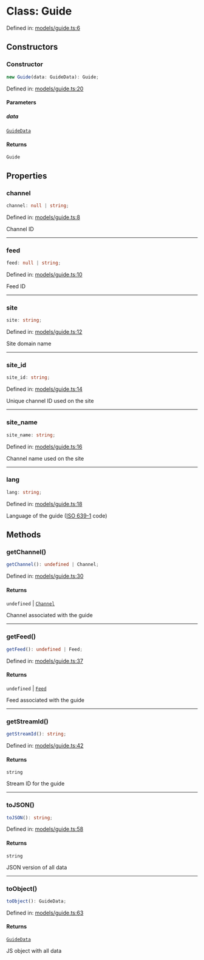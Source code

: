 # Class: Guide

Defined in: [models/guide.ts:6](https://github.com/iptv-org/sdk/blob/88d645d3373c4ec810ba0ec144ac251980f41667/src/models/guide.ts#L6)

## Constructors

### Constructor

```ts
new Guide(data: GuideData): Guide;
```

Defined in: [models/guide.ts:20](https://github.com/iptv-org/sdk/blob/88d645d3373c4ec810ba0ec144ac251980f41667/src/models/guide.ts#L20)

#### Parameters

##### data

[`GuideData`](../../Types/type-aliases/GuideData.md)

#### Returns

`Guide`

## Properties

### channel

```ts
channel: null | string;
```

Defined in: [models/guide.ts:8](https://github.com/iptv-org/sdk/blob/88d645d3373c4ec810ba0ec144ac251980f41667/src/models/guide.ts#L8)

Channel ID

***

### feed

```ts
feed: null | string;
```

Defined in: [models/guide.ts:10](https://github.com/iptv-org/sdk/blob/88d645d3373c4ec810ba0ec144ac251980f41667/src/models/guide.ts#L10)

Feed ID

***

### site

```ts
site: string;
```

Defined in: [models/guide.ts:12](https://github.com/iptv-org/sdk/blob/88d645d3373c4ec810ba0ec144ac251980f41667/src/models/guide.ts#L12)

Site domain name

***

### site\_id

```ts
site_id: string;
```

Defined in: [models/guide.ts:14](https://github.com/iptv-org/sdk/blob/88d645d3373c4ec810ba0ec144ac251980f41667/src/models/guide.ts#L14)

Unique channel ID used on the site

***

### site\_name

```ts
site_name: string;
```

Defined in: [models/guide.ts:16](https://github.com/iptv-org/sdk/blob/88d645d3373c4ec810ba0ec144ac251980f41667/src/models/guide.ts#L16)

Channel name used on the site

***

### lang

```ts
lang: string;
```

Defined in: [models/guide.ts:18](https://github.com/iptv-org/sdk/blob/88d645d3373c4ec810ba0ec144ac251980f41667/src/models/guide.ts#L18)

Language of the guide ([ISO 639-1](https://en.wikipedia.org/wiki/ISO_639-1) code)

## Methods

### getChannel()

```ts
getChannel(): undefined | Channel;
```

Defined in: [models/guide.ts:30](https://github.com/iptv-org/sdk/blob/88d645d3373c4ec810ba0ec144ac251980f41667/src/models/guide.ts#L30)

#### Returns

`undefined` \| [`Channel`](Channel.md)

Channel associated with the guide

***

### getFeed()

```ts
getFeed(): undefined | Feed;
```

Defined in: [models/guide.ts:37](https://github.com/iptv-org/sdk/blob/88d645d3373c4ec810ba0ec144ac251980f41667/src/models/guide.ts#L37)

#### Returns

`undefined` \| [`Feed`](Feed.md)

Feed associated with the guide

***

### getStreamId()

```ts
getStreamId(): string;
```

Defined in: [models/guide.ts:42](https://github.com/iptv-org/sdk/blob/88d645d3373c4ec810ba0ec144ac251980f41667/src/models/guide.ts#L42)

#### Returns

`string`

Stream ID for the guide

***

### toJSON()

```ts
toJSON(): string;
```

Defined in: [models/guide.ts:58](https://github.com/iptv-org/sdk/blob/88d645d3373c4ec810ba0ec144ac251980f41667/src/models/guide.ts#L58)

#### Returns

`string`

JSON version of all data

***

### toObject()

```ts
toObject(): GuideData;
```

Defined in: [models/guide.ts:63](https://github.com/iptv-org/sdk/blob/88d645d3373c4ec810ba0ec144ac251980f41667/src/models/guide.ts#L63)

#### Returns

[`GuideData`](../../Types/type-aliases/GuideData.md)

JS object with all data
